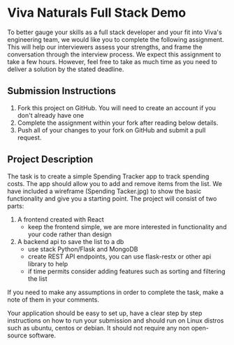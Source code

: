 # Viva Naturals Full Stack Demo 

To better gauge your skills as a full stack developer and your fit into Viva's engineering team, we would like you to complete the following assignment. This will help our interviewers assess your strengths, and frame the conversation through the interview process. We expect this assignment to take a few hours. However, feel free to take as much time as you need to deliver a solution by the stated deadline.

## Submission Instructions
1. Fork this project on GitHub. You will need to create an account if you don't already have one
2. Complete the assignment within your fork after reading below details.
3. Push all of your changes to your fork on GitHub and submit a pull request.

## Project Description
The task is to create a simple Spending Tracker app to track spending costs. The app should allow you to add and remove items from the list.
We have included a wireframe (Spending Tacker.jpg) to show the basic functionality and give you a starting point.
The project will consist of two parts:
1. A frontend created with React
	- keep the frontend simple, we are more interested in functionality and your code rather than design
2. A backend api to save the list to a db
	- use stack Python/Flask and MongoDB
	- create REST API endpoints, you can use flask-restx or other api library to help
	- if time permits consider adding features such as sorting and filtering the list

If you need to make any assumptions in order to complete the task, make a note of them in your comments.

Your application should be easy to set up, have a clear step by step instructions on how to run your submission and should run on Linux distros such as ubuntu, centos or debian. It should not require any non open-source software.
